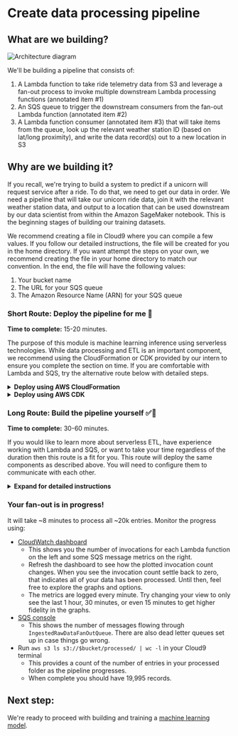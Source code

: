 # Create data processing pipeline

## What are we building?
![Architecture diagram](assets/WildRydesML_1.png)

We'll be building a pipeline that consists of:

1. A Lambda function to take ride telemetry data from S3 and leverage a fan-out process to invoke multiple downstream Lambda processing functions (annotated item #1)
1. An SQS queue to trigger the downstream consumers from the fan-out Lambda function (annotated item #2)
1. A Lambda function consumer (annotated item #3) that will take items from the queue, look up the relevant weather station ID (based on lat/long proximity), and write the data record(s) out to a new location in S3

## Why are we building it?
If you recall, we're trying to build a system to predict if a unicorn will request service after a ride.  To do that, we need to get our data in order.  We need a pipeline that will take our unicorn ride data, join it with the relevant weather station data, and output to a location that can be used downstream by our data scientist from within the Amazon SageMaker notebook.  This is the beginning stages of building our training datasets.

We recommend creating a file in Cloud9 where you can compile a few values. If you follow our detailed instructions, the file will be created for you in the home directory. If you want attempt the steps on your own, we recommend creating the file in your home directory to match our convention. In the end, the file will have the following values:
1. Your bucket name
1. The URL for your SQS queue
1. The Amazon Resource Name (ARN) for your SQS queue

### Short Route: Deploy the pipeline for me :see_no_evil:

**Time to complete:** 15-20 minutes.

The purpose of this module is machine learning inference using serverless technologies. While data processing and ETL is an important component, we recommend using the CloudFormation or CDK provided by our intern to ensure you complete the section on time. If you are comfortable with Lambda and SQS, try the alternative route below with detailed steps.

<details>
<summary><strong>Deploy using AWS CloudFormation</strong></summary><p>

1. Navigate to your Cloud9 environment
1. Make sure you're in the correct directory first
    ```
    cd ~/environment/aws-serverless-workshops/MachineLearning/1_DataProcessing
    ```
1. Run the following command to create your resources:
    ```
    aws cloudformation create-stack \
      --stack-name wildrydes-ml-mod1 \
      --capabilities CAPABILITY_NAMED_IAM \
      --template-body file://cloudformation/99_complete.yml
    ```
1. Monitor the status of your stack creation (takes about 3 minutes to complete). **EITHER:**
    1. Monitor via [CloudFormation in the AWS Console](https://console.aws.amazon.com/cloudformation) **OR**
    1. Run the following command in Cloud9 until you get `CREATE_COMPLETE` in the output:
        ```
        aws cloudformation describe-stacks \
          --stack-name wildrydes-ml-mod1 \
          --query 'Stacks[0].StackStatus' \
          --output text
        ```
    **:heavy_exclamation_mark: DO NOT move past this point until you see CREATE_COMPLETE as the status for your CloudFormation stack**
1. Set the autogenerated bucket name as an environment variable
    ```
    bucket=$(aws cloudformation describe-stacks \
      --stack-name wildrydes-ml-mod1 \
      --query "Stacks[0].Outputs[?OutputKey=='DataBucketName'].OutputValue" \
      --output text)
    ```
1. Verify the variable is set
    ```
    echo $bucket
    ```
1. Add the bucket name to your scratchpad for future use
    ```
    echo "Bucket name:" $bucket >> ~/environment/scratchpad.txt
    ```
1. Set the data processing execution role as an environment variable
    ```
    execution_role=$(aws cloudformation describe-stack-resources \
      --stack-name wildrydes-ml-mod1 \
      --logical-resource-id DataProcessingExecutionRole \
      --query "StackResources[0].PhysicalResourceId" \
      --output text)
    ```
1. Verify the variable is set
    ```
    echo $execution_role
    ```
1. Add the data processing execution role to your scratchpad for future use
    ```
    echo "Data processing execution role:" $execution_role >> ~/environment/scratchpad.txt
    ```
1. Run this command to upload the ride data
    ```
    aws s3 cp assets/ride_data.json s3://$bucket/raw/ride_data.json
    ```
1. Run this command to verify the file was uploaded (you should see the file name listed)
    ```
    aws s3 ls s3://$bucket/raw/
    ```

</p></details>

<details>
<summary><strong>Deploy using AWS CDK</strong></summary><p>

1. Navigate to your Cloud9 environment
1. Make sure you're in the correct directory first
    ```
    cd ~/environment/aws-serverless-workshops/MachineLearning
    ```
1. Make sure your code builds:
    ```
    npm run build

    # Expected output
    > cdk@x.x.x build /home/ec2-user/environment/aws-serverless-workshops/MachineLearning
    > tsc
    ```
1. Let's see what stacks CDK knows about:
    ```
    cdk ls

    # Expected output
    ConnectedDataProcessingStack
    ...
    ```
1. Deploy the data processing stack:
    ```
    cdk deploy ConnectedDataProcessingStack
    ```
1. Confirm you want to deploy the changes and follow the output.
1. Your bucket name is provided as an output of DataProcessingStack. However, since our TypeScript code is converted to JavaScript and synthesized to CloudFormation, we can run CloudFormation commands to get information as well. Check is out:
    ```
    bucket=$(aws cloudformation describe-stacks \
      --stack-name ConnectedDataProcessingStack \
      --query "Stacks[0].Outputs[?OutputKey=='DataBucketName'].OutputValue" \
      --output text)
    echo $bucket
    ```
1. Add the bucket name to your scratchpad for future use
    ```
    echo "Bucket name:" $bucket >> ~/environment/scratchpad.txt
    ```
1. Run this command to upload the ride data
    ```
    aws s3 cp 1_DataProcessing/assets/ride_data.json s3://$bucket/raw/ride_data.json
    ```
1. Run this command to verify the file was uploaded (you should see the file name listed)
    ```
    aws s3 ls s3://$bucket/raw/
    ```

</p></details>

### Long Route: Build the pipeline yourself :white_check_mark::metal:

**Time to complete:** 30-60 minutes.

If you would like to learn more about serverless ETL, have experience working with Lambda and SQS, or want to take your time regardless of the duration then this route is a fit for you. This route will deploy the same components as described above. You will need to configure them to communicate with each other.

<details>
<summary><strong>Expand for detailed instructions</strong></summary><p>

### Step 1: Create an S3 Bucket
This is where your data will live before, during, and after formatting. It's also where your machine learning model will output to.

<details>
<summary>Create an S3 bucket with a globally unique name and save the name to a scratchpad.txt file that we will use later. (Expand for detailed instructions)</summary><p>

1. Navigate to your Cloud9 environment
1. Run this command to set your desired bucket name as an environment variable (Replacing YOUR_BUCKET_NAME with your desired bucket name)
    ```
    bucket="YOUR_BUCKET_NAME"
    ```
1. Run this command to create your bucket
    ```
    aws s3 mb s3://$bucket
    ```
1. If the above command is successful, run the following command. If you get an error, your bucket name is likely already taken. Repeat these steps with a new name.
    ```
    echo "Bucket name:" $bucket >> ~/environment/scratchpad.txt
    ```
1. Run this command to verify your bucket was created successfully
    ```
    aws s3 ls s3://$bucket
    # If you don't see an error you're good.
    ```
</p></details>

### Step 2: Create an SQS queue for fan-out
Our vehicle fleet generates ride data in a single, massive .json file, [ride_data.json](assets/ride_data.json). Feel free to check it out.  It includes the raw ride telemetry.  We need to split out the file into individual JSON entries, one for each ride data event entry.

To take advantage of the parallelism available with Lambda, we are going to fan-out each entry to a queue that will be picked up by individual Lambda functions.

<details>
<summary>Create an SQS queue and name it `IngestedRawDataFanOutQueue`. Save the queue URL and ARN to a `scratchpad.txt` file that we will use later. (Expand for detailed instructions)</summary><p>

1. Navigate to your Cloud9 environment
1. Make sure you're in the correct directory first
    ```
    cd ~/environment/aws-serverless-workshops/MachineLearning/1_DataProcessing
    ```
1. Run the following command to create your queue:
    ```
    aws sqs create-queue --queue-name IngestedRawDataFanOutQueue
    ```
1. Set the queue URL as an environment variable
    ```
    queue_url=$(aws sqs get-queue-url --queue-name IngestedRawDataFanOutQueue --output text)
    ```
1. Verify the queue URL is set and put the value in your scratchpad for future use
    ```
    echo $queue_url && echo "Queue URL: " $queue_url >> ~/environment/scratchpad.txt
    ```
1. Get the queue ARN and set it as an environment variable
    ```
    queue_arn=$(aws sqs get-queue-attributes \
      --queue-url $queue_url \
      --attribute-names QueueArn \
      --query 'Attributes.QueueArn' \
      --output text)
    ```
1. Verify the queue ARN is set and put the value in your scratchpad for future use
    ```
    echo $queue_arn && echo "Queue ARN: " $queue_arn >> ~/environment/scratchpad.txt
    ```
</p></details>


### Step 3: Create the remaining infrastructure

<details>
<summary>Create a CloudFormation stack from `cloudformation/1_lambda_functions.yml` named `wildrydes-ml-mod1`. (Expand for detailed instructions)</summary><p>

1. Navigate to your Cloud9 environment
1. Run the following command to create your infrastructure
    ```
    # Command should be ran from /home/ec2-user/environment/aws-serverless-workshops/MachineLearning/1_DataProcessing in your cloud 9 environment
    # run `pwd` to see your current directory

    aws cloudformation create-stack \
        --stack-name wildrydes-ml-mod1 \
        --parameters ParameterKey=DataBucket,ParameterValue=$bucket \
        ParameterKey=IngestedRawDataFanOutQueueArn,ParameterValue=$queue_arn \
        --capabilities CAPABILITY_NAMED_IAM \
        --template-body file://cloudformation/1_lambda_functions.yml
    ```
1. Monitor the status of your stack creation. **EITHER:**
    1. Go to [CloudFormation in the AWS Console](https://console.aws.amazon.com/cloudformation) **OR**
    1. Run the following command in Cloud9 until you get `CREATE_COMPLETE` in the output:
        ```
        # Run this command to verify the stack was successfully created. You should expect to see "CREATE_COMPLETE".
        # If you see "CREATE_IN_PROGRESS", your stack is still being created. Wait and re-run the command.
        # If you see "ROLLBACK_COMPLETE", pause and see what went wrong.
        aws cloudformation describe-stacks \
            --stack-name wildrydes-ml-mod1 \
            --query "Stacks[0].StackStatus"
        ```
1. Set the data processing execution role as an environment variable
    ```
    execution_role=$(aws cloudformation describe-stack-resources \
      --stack-name wildrydes-ml-mod1 \
      --logical-resource-id DataProcessingExecutionRole \
      --query "StackResources[0].PhysicalResourceId" \
      --output text)
    ```
1. Verify the variable is set
    ```
    echo $execution_role
    ```
1. Add the data processing execution role to your scratchpad for future use
    ```
    echo "Data processing execution role:" $execution_role >> ~/environment/scratchpad.txt
    ```

**:heavy_exclamation_mark: DO NOT move past this point until you see CREATE_COMPLETE as the status for your CloudFormation stack**

</p></details>

OR

<details>
<summary>Deploy DisconnectedDataProcessingStack using AWS CDK. (Expand for detailed instructions)</summary><p>

1. Make sure you're in the correct directory first
    ```
    cd ~/environment/aws-serverless-workshops/MachineLearning
    ```
1. Deploy the disconnected data processing stack:
    ```
    cdk deploy DisconnectedDataProcessingStack -c queueArn=$queue_arn -c bucketName=$bucket
    ```
1. Confirm you want to deploy the changes and follow the output.

</p></details><br>

After your infrastructure is deployed, you will have:
* Lambda function skeletons
* Dead Letter Queues (DLQ)
* IAM permissions
* CloudWatch dashboard

### Step 4: Wire up the Lambda functions
The previous step gave you the foundation for the Lambda functions that will either be triggered by S3 events or our SQS queue.  Now, you need to wire up the Lambda functions to appropriate event sources and set some environment variables. We're going to use values from scratchpad.txt, so have that handy.

Expand each substep for detailed instructions, if needed.

<details>
<summary>1. Update the <code>OUTPUT_QUEUE</code> environment variable in <code>IngestUnicornRawDataFunction</code>. Set the value to your Queue URL (in scratchpad.txt).</summary><p>

1. Open the [Lambda console](https://console.aws.amazon.com/lambda)
1. Open the function containing `IngestUnicornRawDataFunction` in the name
1. Scroll down and populate the `OUTPUT_QUEUE` key with the Queue URL value from your scratchpad
1. Click **Save**
</p></details>

<details>
<summary>2. Add an S3 trigger to <code>IngestUnicornRawDataFunction</code>. Trigger off your S3 bucket and `raw/` prefix.</summary><p>

1. Scroll up and click **Add trigger** in the Designer view
1. Select **S3**
1. Choose the data bucket you created
1. For the prefix, type `raw/`
1. Click **Add**

If the trigger won't save, make sure the S3 bucket does not have an identical active event ([Bucket](https://console.aws.amazon.com/s3) > Properties > Events).
</p></details>

<details>
<summary>3. Update the <code>OUTPUT_BUCKET</code> environment variable in <code>TransformAndMapDataFunction</code>. Set the value to your bucket name.</summary><p>

1. Open the [Lambda console](https://console.aws.amazon.com/lambda)
1. Open the function containing  `TransformAndMapDataFunction` in the name
1. Scroll down and populate the `OUTPUT_BUCKET` key with the Bucket Name value from your scratchpad. Keep in mind, just provide the name of the data bucket you created earlier; it should not fully qualified.
1. Click **Save**
</p></details>

<details>
<summary>4. Add an SQS trigger to <code>TransformAndMapDataFunction</code>. Trigger off your <code>IngestedRawDataFanOutQueue</code> queue.</summary><p>

1. Scroll up and click **Add trigger** in the Designer view
2. Select **SQS**
3. Choose the `IngestedRawDataFanOutQueue` queue you created
4. Click **Add**
</p></details><br>

Let's recap what we created:
* Serverless data processing pipeline:
  1. A Lambda function that reads a large JSON file from S3 and places a message in a queue for each ride
  1. A queue that buffers messages for each ride
  1. A Lambda function that picks up messages in the queue and matches the nearest weather station
    * Review the code for `TransformAndMapDataFunction`, the function is doing a lookup for the nearest weather station
* Preconfigured IAM role for the Lambda functions scoped to the appropriate services
* We also have a [CloudWatch dashboard](https://console.aws.amazon.com/cloudwatch/home?#dashboards:name=Wild_Rydes_Machine_Learning) to monitor progress!

### Step 5: Test your pipeline
It's time to upload our ride telemetry data into our pipeline.

<details>
<summary>Upload <code>assets/ride_data.json</code> into <code>YOUR_DATA_BUCKET/raw/</code> (Expand for detailed instructions)</summary><p>

1. Make sure you're in the correct directory first
    ```
    cd ~/environment/aws-serverless-workshops/MachineLearning/1_DataProcessing
    ```
1. In your Cloud9 terminal, run the following code:
    ```
    # Run this command to upload the ride data
    aws s3 cp assets/ride_data.json s3://$bucket/raw/ride_data.json

    # Run this command to verify the file was uploaded (you should see the file name listed)
    aws s3 ls s3://$bucket/raw/
    ```
</p></details>

</p></details>

### Your fan-out is in progress!

It will take ~8 minutes to process all ~20k entries. Monitor the progress using:
* [CloudWatch dashboard](https://console.aws.amazon.com/cloudwatch/home?#dashboards:)
  * This shows you the number of invocations for each Lambda function on the left and some SQS message metrics on the right.
  * Refresh the dashboard to see how the plotted invocation count changes. When you see the invocation count settle back to zero, that indicates all of your data has been processed. Until then, feel free to explore the graphs and options.
  * The metrics are logged every minute. Try changing your view to only see the last 1 hour, 30 minutes, or even 15 minutes to get higher fidelity in the graphs.
* [SQS console](https://console.aws.amazon.com/sqs)
  * This shows the number of messages flowing through `IngestedRawDataFanOutQueue`. There are also dead letter queues set up in case things go wrong.
* Run `aws s3 ls s3://$bucket/processed/ | wc -l` in your Cloud9 terminal
  * This provides a count of the number of entries in your processed folder as the pipeline progresses.
  * When complete you should have 19,995 records.

## Next step:

We're ready to proceed with building and training a [machine learning model](../2_ModelBuilding).
